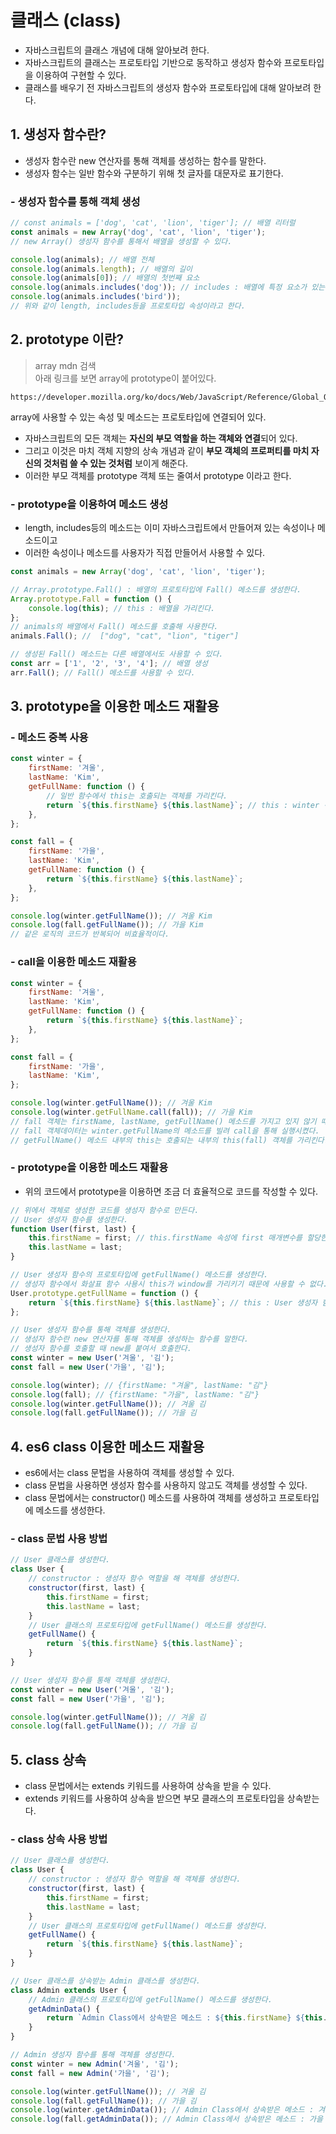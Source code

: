 # 클래스 (class)

-   자바스크립트의 클래스 개념에 대해 알아보려 한다.
-   자바스크립트의 클래스는 프로토타입 기반으로 동작하고 생성자 함수와 프로토타입을 이용하여 구현할 수 있다.
-   클래스를 배우기 전 자바스크립트의 생성자 함수와 프로토타입에 대해 알아보려 한다.

## 1. 생성자 함수란?

-   생성자 함수란 new 연산자를 통해 객체를 생성하는 함수를 말한다.
-   생성자 함수는 일반 함수와 구분하기 위해 첫 글자를 대문자로 표기한다.

### - 생성자 함수를 통해 객체 생성

```js
// const animals = ['dog', 'cat', 'lion', 'tiger']; // 배열 리터럴
const animals = new Array('dog', 'cat', 'lion', 'tiger');
// new Array() 생성자 함수를 통해서 배열을 생성할 수 있다.

console.log(animals); // 배열 전체
console.log(animals.length); // 배열의 길이
console.log(animals[0]); // 배열의 첫번째 요소
console.log(animals.includes('dog')); // includes : 배열에 특정 요소가 있는지 확인
console.log(animals.includes('bird'));
// 위와 같이 length, includes등을 프로토타입 속성이라고 한다.
```

## 2. prototype 이란?

> array mdn 검색  
>  아래 링크를 보면 array에 prototype이 붙어있다.

    https://developer.mozilla.org/ko/docs/Web/JavaScript/Reference/Global_Objects/Array

array에 사용할 수 있는 속성 및 메소드는 프로토타입에 연결되어 있다.

-   자바스크립트의 모든 객체는 **자신의 부모 역할을 하는 객체와 연결**되어 있다.
-   그리고 이것은 마치 객체 지향의 상속 개념과 같이 **부모 객체의 프로퍼티를 마치 자신의 것처럼 쓸 수 있는 것처럼** 보이게 해준다.
-   이러한 부모 객체를 prototype 객체 또는 줄여서 prototype 이라고 한다.

### - prototype을 이용하여 메소드 생성

-   length, includes등의 메소드는 이미 자바스크립트에서 만들어져 있는 속성이나 메소드이고
-   이러한 속성이나 메소드를 사용자가 직접 만들어서 사용할 수 있다.

```js
const animals = new Array('dog', 'cat', 'lion', 'tiger');

// Array.prototype.Fall() : 배열의 프로토타입에 Fall() 메소드를 생성한다.
Array.prototype.Fall = function () {
    console.log(this); // this : 배열을 가리킨다.
};
// animals의 배열에서 Fall() 메소드를 호출해 사용한다.
animals.Fall(); //  ["dog", "cat", "lion", "tiger"]

// 생성된 Fall() 메소드는 다른 배열에서도 사용할 수 있다.
const arr = ['1', '2', '3', '4']; // 배열 생성
arr.Fall(); // Fall() 메소드를 사용할 수 있다.
```

## 3. prototype을 이용한 메소드 재활용

### - 메소드 중복 사용

```js
const winter = {
    firstName: '겨울',
    lastName: 'Kim',
    getFullName: function () {
        // 일반 함수에서 this는 호출되는 객체를 가리킨다.
        return `${this.firstName} ${this.lastName}`; // this : winter 객체를 가리킨다.
    },
};

const fall = {
    firstName: '가을',
    lastName: 'Kim',
    getFullName: function () {
        return `${this.firstName} ${this.lastName}`;
    },
};

console.log(winter.getFullName()); // 겨울 Kim
console.log(fall.getFullName()); // 가을 Kim
// 같은 로직의 코드가 반복되어 비효율적이다.
```

### - call을 이용한 메소드 재활용

```js
const winter = {
    firstName: '겨울',
    lastName: 'Kim',
    getFullName: function () {
        return `${this.firstName} ${this.lastName}`;
    },
};

const fall = {
    firstName: '가을',
    lastName: 'Kim',
};

console.log(winter.getFullName()); // 겨울 Kim
console.log(winter.getFullName.call(fall)); // 가을 Kim
// fall 객체는 firstName, lastName, getFullName() 메소드를 가지고 있지 않기 때문에
// fall 객체데이터는 winter.getFullName의 메소드를 빌려 call을 통해 실행시켰다.
// getFullName() 메소드 내부의 this는 호출되는 내부의 this(fall) 객체를 가리킨다.
```

### - prototype을 이용한 메소드 재활용

-   위의 코드에서 prototype을 이용하면 조금 더 효율적으로 코드를 작성할 수 있다.

```js
// 위에서 객체로 생성한 코드를 생성자 함수로 만든다.
// User 생성자 함수를 생성한다.
function User(first, last) {
    this.firstName = first; // this.firstName 속성에 first 매개변수를 할당한다.
    this.lastName = last;
}

// User 생성자 함수의 프로토타입에 getFullName() 메소드를 생성한다.
// 생성자 함수에서 화살표 함수 사용시 this가 window를 가리키기 때문에 사용할 수 없다.
User.prototype.getFullName = function () {
    return `${this.firstName} ${this.lastName}`; // this : User 생성자 함수를 가리킨다.
};

// User 생성자 함수를 통해 객체를 생성한다.
// 생성자 함수란 new 연산자를 통해 객체를 생성하는 함수를 말한다.
// 생성자 함수를 호출할 때 new를 붙여서 호출한다.
const winter = new User('겨울', '김');
const fall = new User('가을', '김');

console.log(winter); // {firstName: "겨울", lastName: "김"}
console.log(fall); // {firstName: "가을", lastName: "김"}
console.log(winter.getFullName()); // 겨울 김
console.log(fall.getFullName()); // 가을 김
```

## 4. es6 class 이용한 메소드 재활용

-   es6에서는 class 문법을 사용하여 객체를 생성할 수 있다.
-   class 문법을 사용하면 생성자 함수를 사용하지 않고도 객체를 생성할 수 있다.
-   class 문법에서는 constructor() 메소드를 사용하여 객체를 생성하고 프로토타입에 메소드를 생성한다.

### - class 문법 사용 방법

```js
// User 클래스를 생성한다.
class User {
    // constructor : 생성자 함수 역할을 해 객체를 생성한다.
    constructor(first, last) {
        this.firstName = first;
        this.lastName = last;
    }
    // User 클래스의 프로토타입에 getFullName() 메소드를 생성한다.
    getFullName() {
        return `${this.firstName} ${this.lastName}`;
    }
}

// User 생성자 함수를 통해 객체를 생성한다.
const winter = new User('겨울', '김');
const fall = new User('가을', '김');

console.log(winter.getFullName()); // 겨울 김
console.log(fall.getFullName()); // 가을 김
```

## 5. class 상속

-   class 문법에서는 extends 키워드를 사용하여 상속을 받을 수 있다.
-   extends 키워드를 사용하여 상속을 받으면 부모 클래스의 프로토타입을 상속받는다.

### - class 상속 사용 방법

```js
// User 클래스를 생성한다.
class User {
    // constructor : 생성자 함수 역할을 해 객체를 생성한다.
    constructor(first, last) {
        this.firstName = first;
        this.lastName = last;
    }
    // User 클래스의 프로토타입에 getFullName() 메소드를 생성한다.
    getFullName() {
        return `${this.firstName} ${this.lastName}`;
    }
}

// User 클래스를 상속받는 Admin 클래스를 생성한다.
class Admin extends User {
    // Admin 클래스의 프로토타입에 getFullName() 메소드를 생성한다.
    getAdminData() {
        return `Admin Class에서 상속받은 메소드 : ${this.firstName} ${this.lastName}`;
    }
}

// Admin 생성자 함수를 통해 객체를 생성한다.
const winter = new Admin('겨울', '김');
const fall = new Admin('가을', '김');

console.log(winter.getFullName()); // 겨울 김
console.log(fall.getFullName()); // 가을 김
console.log(winter.getAdminData()); // Admin Class에서 상속받은 메소드 : 겨울 김
console.log(fall.getAdminData()); // Admin Class에서 상속받은 메소드 : 가을 김
```
